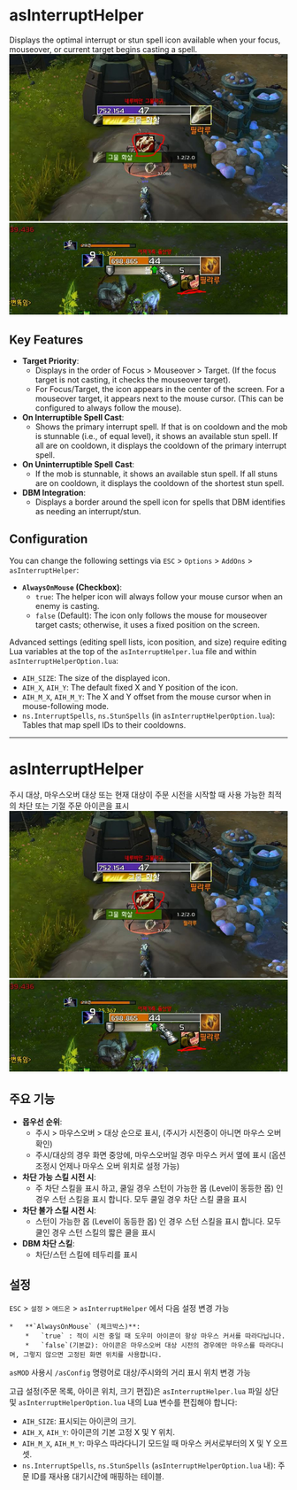 # asInterruptHelper 

Displays the optimal interrupt or stun spell icon available when your focus, mouseover, or current target begins casting a spell.
![asInterruptHelper(Target/Focus)](https://github.com/aspilla/asMOD/blob/main/.Pictures/asInterruptHelper_target.jpg?raw=true)   
![asInterruptHelper(Mouseover)](https://github.com/aspilla/asMOD/blob/main/.Pictures/asInterruptHelper.jpg?raw=true)   

## Key Features

*   **Target Priority**:
    *   Displays in the order of Focus > Mouseover > Target. (If the focus target is not casting, it checks the mouseover target).
    *   For Focus/Target, the icon appears in the center of the screen. For a mouseover target, it appears next to the mouse cursor. (This can be configured to always follow the mouse).
*   **On Interruptible Spell Cast**:
    *   Shows the primary interrupt spell. If that is on cooldown and the mob is stunnable (i.e., of equal level), it shows an available stun spell. If all are on cooldown, it displays the cooldown of the primary interrupt spell.
*   **On Uninterruptible Spell Cast**:
    *   If the mob is stunnable, it shows an available stun spell. If all stuns are on cooldown, it displays the cooldown of the shortest stun spell.
*   **DBM Integration**:
    *   Displays a border around the spell icon for spells that DBM identifies as needing an interrupt/stun.

## Configuration

You can change the following settings via `ESC` > `Options` > `AddOns` > `asInterruptHelper`:

*   **`AlwaysOnMouse` (Checkbox)**:
    *   `true`: The helper icon will always follow your mouse cursor when an enemy is casting.
    *   `false` (Default): The icon only follows the mouse for mouseover target casts; otherwise, it uses a fixed position on the screen.

Advanced settings (editing spell lists, icon position, and size) require editing Lua variables at the top of the `asInterruptHelper.lua` file and within `asInterruptHelperOption.lua`:
*   `AIH_SIZE`: The size of the displayed icon.
*   `AIH_X`, `AIH_Y`: The default fixed X and Y position of the icon.
*   `AIH_M_X`, `AIH_M_Y`: The X and Y offset from the mouse cursor when in mouse-following mode.
*   `ns.InterruptSpells`, `ns.StunSpells` (in `asInterruptHelperOption.lua`): Tables that map spell IDs to their cooldowns.

---

# asInterruptHelper

주시 대상, 마우스오버 대상 또는 현재 대상이 주문 시전을 시작할 때 사용 가능한 최적의 차단 또는 기절 주문 아이콘을 표시
![asInterruptHelper(Target/Focus)](https://github.com/aspilla/asMOD/blob/main/.Pictures/asInterruptHelper_target.jpg?raw=true)   
![asInterruptHelper(Mouseover)](https://github.com/aspilla/asMOD/blob/main/.Pictures/asInterruptHelper.jpg?raw=true)   

## 주요 기능

*   **몹우선 순위**:
    * 주시 > 마우스오버 > 대상 순으로 표시, (주시가 시전중이 아니면 마우스 오버 확인)
    * 주시/대상의 경우 화면 중앙에, 마우스오버일 경우 마우스 커서 옆에 표시 (옵션 조정시 언제나 마우스 오버 위치로 설정 가능)
*   **차단 가능 스킬 시전 시**:
    * 주 차단 스킬을 표시 하고, 쿨일 경우 스턴이 가능한 몹 (Level이 동등한 몹) 인 경우 스턴 스킬을 표시 합니다. 모두 쿨일 경우 차단 스킬 쿨을 표시
*   **차단 불가 스킬 시전 시**:
    * 스턴이 가능한 몹 (Level이 동등한 몹) 인 경우 스턴 스킬을 표시 합니다. 모두 쿨인 경우 스턴 스킬의 짧은 쿨을 표시
*   **DBM 차단 스킬**:
    * 차단/스턴 스킬에 테두리를 표시

## 설정

`ESC` > `설정` > `애드온` > `asInterruptHelper` 에서 다음 설정 변경 가능

    *   **`AlwaysOnMouse` (체크박스)**:
        *   `true` : 적이 시전 중일 때 도우미 아이콘이 항상 마우스 커서를 따라다닙니다.
        *   `false`(기본값): 아이콘은 마우스오버 대상 시전의 경우에만 마우스를 따라다니며, 그렇지 않으면 고정된 화면 위치를 사용합니다.

`asMOD` 사용시 `/asConfig` 명령어로 대상/주시와의 거리 표시 위치 변경 가능

고급 설정(주문 목록, 아이콘 위치, 크기 편집)은 `asInterruptHelper.lua` 파일 상단 및 `asInterruptHelperOption.lua` 내의 Lua 변수를 편집해야 합니다:
*   `AIH_SIZE`: 표시되는 아이콘의 크기.
*   `AIH_X`, `AIH_Y`: 아이콘의 기본 고정 X 및 Y 위치.
*   `AIH_M_X`, `AIH_M_Y`: 마우스 따라다니기 모드일 때 마우스 커서로부터의 X 및 Y 오프셋.
*   `ns.InterruptSpells`, `ns.StunSpells` (`asInterruptHelperOption.lua` 내): 주문 ID를 재사용 대기시간에 매핑하는 테이블.


